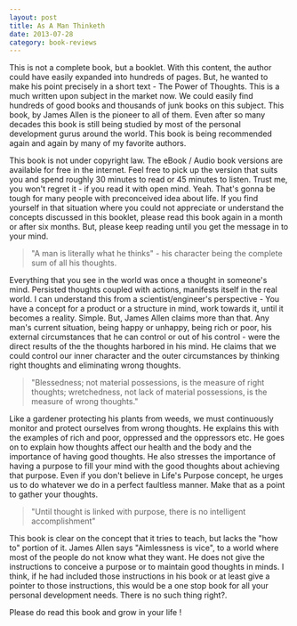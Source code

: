 ```yaml
---
layout: post
title: As A Man Thinketh
date: 2013-07-28
category: book-reviews
---
```


This is not a complete book, but a booklet. With this content, the author could have easily expanded into hundreds of pages. But, he wanted to make his point precisely in a short text - The Power of Thoughts. This is a much written upon subject in the market now. We could easily find hundreds of good books and thousands of junk books on this subject. This book, by James Allen is the pioneer to all of them. Even after so many decades this book is still being studied by most of the personal development gurus around the world. This book is being recommended again and again by many of my favorite authors.  
  
This book is not under copyright law. The eBook / Audio book versions are available for free in the internet. Feel free to pick up the version that suits you and spend roughly 30 minutes to read or 45 minutes to listen. Trust me, you won't regret it - if you read it with open mind. Yeah. That's gonna be tough for many people with preconceived idea about life. If you find yourself in that situation where you could not appreciate or understand the concepts discussed in this booklet, please read this book again in a month or after six months. But, please keep reading until you get the message in to your mind.  

> "A man is literally what he thinks" - his character being the complete sum of all his thoughts.  

Everything that you see in the world was once a thought in someone's mind. Persisted thoughts coupled with actions, manifests itself in the real world. I can understand this from a scientist/engineer's perspective - You have a concept for a product or a structure in mind, work towards it, until it becomes a reality. Simple. But, James Allen claims more than that. Any man's current situation, being happy or unhappy, being rich or poor, his external circumstances that he can control or out of his control - were the direct results of the the thoughts harbored in his mind. He claims that we could control our inner character and the outer circumstances by thinking right thoughts and eliminating wrong thoughts.  

> "Blessedness; not material possessions, is the measure of right thoughts; wretchedness, not lack of material possessions, is the measure of wrong thoughts."  

Like a gardener protecting his plants from weeds, we must continuously monitor and protect ourselves from wrong thoughts. He explains this with the examples of rich and poor, oppressed and the oppressors etc. He goes on to explain how thoughts affect our health and the body and the importance of having good thoughts. He also stresses the importance of having a purpose to fill your mind with the good thoughts about achieving that purpose. Even if you don't believe in Life's Purpose concept, he urges us to do whatever we do in a perfect faultless manner. Make that as a point to gather your thoughts.  

> "Until thought is linked with purpose, there is no intelligent accomplishment"  

This book is clear on the concept that it tries to teach, but lacks the "how to" portion of it. James Allen says "Aimlessness is vice", to a world where most of the people do not know what they want. He does not give the instructions to conceive a purpose or to maintain good thoughts in minds. I think, if he had included those instructions in his book or at least give a pointer to those instructions, this would be a one stop book for all your personal development needs. There is no such thing right?.  
  
Please do read this book and grow in your life !  
